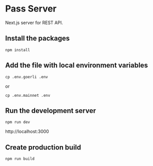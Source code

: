 # Pass Server

Next.js server for REST API.

## Install the packages

```
npm install
```

## Add the file with local environment variables

```
cp .env.goerli .env
```
or
```
cp .env.mainnet .env
```

## Run the development server

```
npm run dev
```

http://localhost:3000

## Create production build

```
npm run build
```
